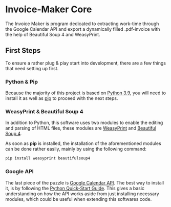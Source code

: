 # Invoice-Maker Core

The Invoice Maker is program dedicated to extracting work-time through
the Google Calendar API and export a dynamically filled .pdf-invoice with
the help of Beautiful Soup 4 and WeasyPrint.

## First Steps

To ensure a rather plug & play start into development, there are a few things that need setting up first.

### Python & Pip

Because the majority of this project is based on [Python 3.9](https://www.python.org/downloads/), you will need to install it as well as [pip](https://pip.pypa.io/en/stable/installation/) to proceed with the next steps.

### WeasyPrint & Beautiful Soup 4

In addition to Python, this software uses two modules to enable the editing and parsing of HTML files, these modules are [WeasyPrint](https://doc.courtbouillon.org/weasyprint/stable/first_steps.html) and [Beautiful Soup 4](https://www.crummy.com/software/BeautifulSoup/bs4/doc/#installing-beautiful-soup).

As soon as **pip** is installed, the installation of the aforementioned modules can be done rather easily, mainly by using the following command:

```python
pip install weasyprint beautifulsoup4
```

### Google API

The last piece of the puzzle is [Google Calendar API](https://developers.google.com/calendar/api). The best way to install it, is by following the [Python Quick-Start Guide](https://developers.google.com/calendar/api/quickstart/python). This gives a basic understanding on how the API works aside from just installing necessary modules, which could be useful when extending this softwares code.
